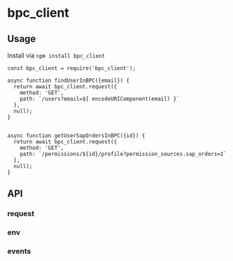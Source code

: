 # bpc_client

## Usage

Install via `npm install bpc_client`


```
const bpc_client = require('bpc_client');

async function findUserInBPC({email}) {
  return await bpc_client.request({
    method: 'GET',
    path: `/users?email=${ encodeURIComponent(email) }`
  },
  null);
}


async function getUserSapOrdersInBPC({id}) {
  return await bpc_client.request({
    method: 'GET',
    path: `/permissions/${id}/profile?permission_sources.sap_orders=1`
  },
  null);
}
```

## API

### request

### env

### events